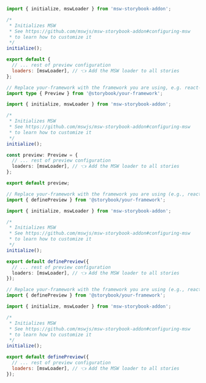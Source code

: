 ```js filename=".storybook/preview.js" renderer="common" language="js" tabTitle="CSF 3"
import { initialize, mswLoader } from 'msw-storybook-addon';

/*
 * Initializes MSW
 * See https://github.com/mswjs/msw-storybook-addon#configuring-msw
 * to learn how to customize it
 */
initialize();

export default {
  // ... rest of preview configuration
  loaders: [mswLoader], // 👈 Add the MSW loader to all stories
};
```

```ts filename=".storybook/preview.ts" renderer="common" language="ts" tabTitle="CSF 3"
// Replace your-framework with the framework you are using, e.g. react-vite, nextjs, vue3-vite, etc.
import type { Preview } from '@storybook/your-framework';

import { initialize, mswLoader } from 'msw-storybook-addon';

/*
 * Initializes MSW
 * See https://github.com/mswjs/msw-storybook-addon#configuring-msw
 * to learn how to customize it
 */
initialize();

const preview: Preview = {
  // ... rest of preview configuration
  loaders: [mswLoader], // 👈 Add the MSW loader to all stories
};

export default preview;
```

```ts filename=".storybook/preview.ts" renderer="react" language="ts" tabTitle="CSF Next 🧪"
// Replace your-framework with the framework you are using (e.g., react-vite, nextjs, nextjs-vite)
import { definePreview } from '@storybook/your-framework';

import { initialize, mswLoader } from 'msw-storybook-addon';

/*
 * Initializes MSW
 * See https://github.com/mswjs/msw-storybook-addon#configuring-msw
 * to learn how to customize it
 */
initialize();

export default definePreview({
  // ... rest of preview configuration
  loaders: [mswLoader], // 👈 Add the MSW loader to all stories
});
```

<!-- JS snippets still needed while providing both CSF 3 & Next -->

```js filename=".storybook/preview.js" renderer="react" language="js" tabTitle="CSF Next 🧪"
// Replace your-framework with the framework you are using (e.g., react-vite, nextjs, nextjs-vite)
import { definePreview } from '@storybook/your-framework';

import { initialize, mswLoader } from 'msw-storybook-addon';

/*
 * Initializes MSW
 * See https://github.com/mswjs/msw-storybook-addon#configuring-msw
 * to learn how to customize it
 */
initialize();

export default definePreview({
  // ... rest of preview configuration
  loaders: [mswLoader], // 👈 Add the MSW loader to all stories
});
```
